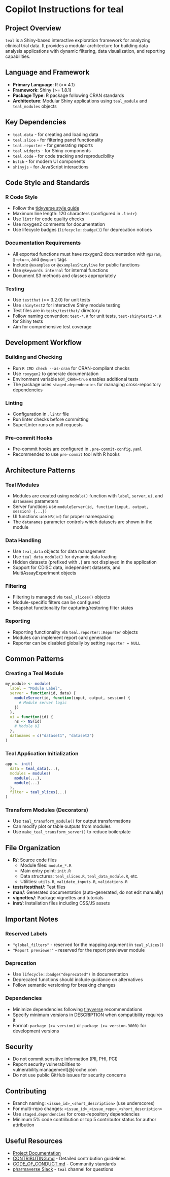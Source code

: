 # Copilot Instructions for teal

## Project Overview

`teal` is a Shiny-based interactive exploration framework for analyzing clinical trial data. It provides a modular architecture for building data analysis applications with dynamic filtering, data visualization, and reporting capabilities.

## Language and Framework

- **Primary Language**: R (>= 4.1)
- **Framework**: Shiny (>= 1.8.1)
- **Package Type**: R package following CRAN standards
- **Architecture**: Modular Shiny applications using `teal_module` and `teal_modules` objects

## Key Dependencies

- `teal.data` - for creating and loading data
- `teal.slice` - for filtering panel functionality
- `teal.reporter` - for generating reports
- `teal.widgets` - for Shiny components
- `teal.code` - for code tracking and reproducibility
- `bslib` - for modern UI components
- `shinyjs` - for JavaScript interactions

## Code Style and Standards

### R Code Style

- Follow the [tidyverse style guide](https://style.tidyverse.org/)
- Maximum line length: 120 characters (configured in `.lintr`)
- Use `lintr` for code quality checks
- Use roxygen2 comments for documentation
- Use lifecycle badges (`lifecycle::badge()`) for deprecation notices

### Documentation Requirements

- All exported functions must have roxygen2 documentation with `@param`, `@return`, and `@export` tags
- Include `@examples` or `@examplesShinylive` for public functions
- Use `@keywords internal` for internal functions
- Document S3 methods and classes appropriately

### Testing

- Use `testthat` (>= 3.2.0) for unit tests
- Use `shinytest2` for interactive Shiny module testing
- Test files are in `tests/testthat/` directory
- Follow naming convention: `test-*.R` for unit tests, `test-shinytest2-*.R` for Shiny tests
- Aim for comprehensive test coverage

## Development Workflow

### Building and Checking

- Run `R CMD check --as-cran` for CRAN-compliant checks
- Use `roxygen2` to generate documentation
- Environment variable `NOT_CRAN=true` enables additional tests
- The package uses `staged.dependencies` for managing cross-repository dependencies

### Linting

- Configuration in `.lintr` file
- Run linter checks before committing
- SuperLinter runs on pull requests

### Pre-commit Hooks

- Pre-commit hooks are configured in `.pre-commit-config.yaml`
- Recommended to use `pre-commit` tool with R hooks

## Architecture Patterns

### Teal Modules

- Modules are created using `module()` function with `label`, `server`, `ui`, and `datanames` parameters
- Server functions use `moduleServer(id, function(input, output, session) {...})`
- UI functions use `NS(id)` for proper namespacing
- The `datanames` parameter controls which datasets are shown in the module

### Data Handling

- Use `teal_data` objects for data management
- Use `teal_data_module()` for dynamic data loading
- Hidden datasets (prefixed with `.`) are not displayed in the application
- Support for CDISC data, independent datasets, and MultiAssayExperiment objects

### Filtering

- Filtering is managed via `teal_slices()` objects
- Module-specific filters can be configured
- Snapshot functionality for capturing/restoring filter states

### Reporting

- Reporting functionality via `teal.reporter::Reporter` objects
- Modules can implement report card generation
- Reporter can be disabled globally by setting `reporter = NULL`

## Common Patterns

### Creating a Teal Module

```r
my_module <- module(
  label = "Module Label",
  server = function(id, data) {
    moduleServer(id, function(input, output, session) {
      # Module server logic
    })
  },
  ui = function(id) {
    ns <- NS(id)
    # Module UI
  },
  datanames = c("dataset1", "dataset2")
)
```

### Teal Application Initialization

```r
app <- init(
  data = teal_data(...),
  modules = modules(
    module(...),
    module(...)
  ),
  filter = teal_slices(...)
)
```

### Transform Modules (Decorators)

- Use `teal_transform_module()` for output transformations
- Can modify plot or table outputs from modules
- Use `make_teal_transform_server()` to reduce boilerplate

## File Organization

- **R/**: Source code files
  - Module files: `module_*.R`
  - Main entry point: `init.R`
  - Data structures: `teal_slices.R`, `teal_data_module.R`, etc.
  - Utilities: `utils.R`, `validate_inputs.R`, `validations.R`
- **tests/testthat/**: Test files
- **man/**: Generated documentation (auto-generated, do not edit manually)
- **vignettes/**: Package vignettes and tutorials
- **inst/**: Installation files including CSS/JS assets

## Important Notes

### Reserved Labels

- `"global_filters"` - reserved for the mapping argument in `teal_slices()`
- `"Report previewer"` - reserved for the report previewer module

### Deprecation

- Use `lifecycle::badge("deprecated")` in documentation
- Deprecated functions should include guidance on alternatives
- Follow semantic versioning for breaking changes

### Dependencies

- Minimize dependencies following [tinyverse](https://www.tinyverse.org/) recommendations
- Specify minimum versions in DESCRIPTION when compatibility requires it
- Format: `package (>= version)` or `package (>= version.9000)` for development versions

## Security

- Do not commit sensitive information (PII, PHI, PCI)
- Report security vulnerabilities to vulnerability.management[@]roche.com
- Do not use public GitHub issues for security concerns

## Contributing

- Branch naming: `<issue_id>_<short_description>` (use underscores)
- For multi-repo changes: `<issue_id>_<issue_repo>_<short_description>`
- Use `staged.dependencies` for cross-repository dependencies
- Minimum 5% code contribution or top 5 contributor status for author attribution

## Useful Resources

- [Project Documentation](https://insightsengineering.github.io/teal/)
- [CONTRIBUTING.md](.github/CONTRIBUTING.md) - Detailed contribution guidelines
- [CODE_OF_CONDUCT.md](.github/CODE_OF_CONDUCT.md) - Community standards
- [pharmaverse Slack](https://pharmaverse.slack.com) - `teal` channel for questions
